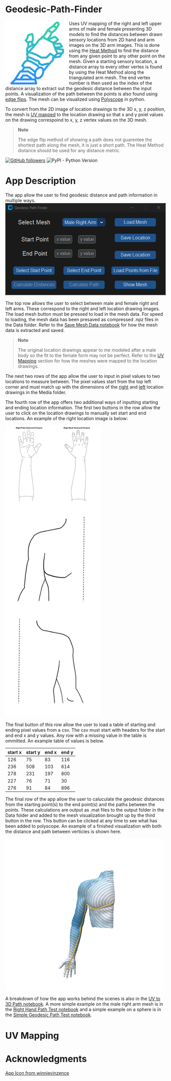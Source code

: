 # Geodesic-Path-Finder
<img align="left" src=https://github.com/Nabizzle/Geodesic-Path-Finder/blob/main/Media/App%20Icons/sheen%20robotic%20hand.png width=200>

Uses UV mapping of the right and left upper arms of male and female presenting 3D models to find the distances between drawn sensory locations from 2D hand and arm
images on the 3D arm images. This is done using the [Heat Method](https://dl.acm.org/doi/abs/10.1145/2516971.2516977) to find the distance from any given point to
any other point on the mesh. Given a starting sensory location, a distance array to every other vertex is found by using the Heat Method along the triangulated arm
mesh. The end vertex number is then used as the index of the distance array to extract out the geodesic distance between the input points. A visualization of the path
between the points is also found using [edge flips](https://dl.acm.org/doi/abs/10.1145/3414685.3417839). The mesh can be visualized using
[Polyscope](https://polyscope.run/py/) in python.

To convert from the 2D image of location drawings to the 3D x, y, z position, the mesh is [UV mapped](#uv-mapping) to the location drawing so that x and y pxiel values
on the drawing correspoind to x, y, z vertex values on the 3D mesh.

> **Note**
>
> The edge flip method of showing a path does not guarentee the shortest path along the mesh, it is just a short path. The Heat Method distance should be used for any
> distance metric.

[![GitHub followers](https://img.shields.io/github/followers/Nabizzle?style=social)](https://github.com/Nabizzle)
![PyPI - Python Version](https://img.shields.io/badge/python-v3.9-blue)

# App Description
The app allow the user to find geodesic distance and path information in multiple ways.
![Geodesic Path Finder App](https://github.com/Nabizzle/Geodesic-Path-Finder/blob/main/Media/App%20Photo.png)

The top row allows the user to select between male and female right and left arms. These correspond to the right and left location drawing images. The load mesh
button must be pressed to load in the mesh data. For speed to loading, the mesh data has been presaved as compressed .npz files in the Data folder. Refer to the
[Save Mesh Data notebook](https://github.com/Nabizzle/Geodesic-Path-Finder/blob/main/Code/Save%20Mesh%20Data.ipynb) for how the mesh data is extracted and saved.
> **Note**
> 
> The original location drawings appear to me modeled after a male body so the fit to the female form may not be perfect. Refer to the [UV Mapping](#uv-mapping)
> section for how the meshes were mapped to the location drawings.

The next two rows of the app allow the user to input in pixel values to two locations to measure between. The pixel values start from the top left corner and must
match up with the dimensions of the [right](https://github.com/Nabizzle/Geodesic-Path-Finder/blob/main/Media/right%20arm.png) and
[left](https://github.com/Nabizzle/Geodesic-Path-Finder/blob/main/Media/left%20arm.png) location drawings in the Media folder.

The fourth row of the app offers two additional ways of inputting starting and ending location information. The first two buttons in the row allow the user to click
on the location drawings to manually set start and end locations. An example of the right location image is below:

<img src=https://github.com/Nabizzle/Geodesic-Path-Finder/blob/main/Media/right%20arm.png width=300>

The final button of this row allow the user to load a table of starting and ending pixel values from a csv. The csv must start with headers for the start and end x
and y values. Any row with a missing value in the table is ommitted. An example table of values is below.

| start x | start y | end x | end y |
| ------- | ------- | ----- | ----- |
|   126   |   75    |  83   |  116  |
|   236   |   508   |  103  |  614  |
|   278   |   231   |  197  |  800  |
|   227   |   76    |  71   |  30   |
|   276   |   91    |  84   |  896  |

The final row of the app allow the user to caluculate the geodesic distances from the starting point(s) to the end point(s) and the paths between the points. These
calculations are output as .mat files to the output folder in the Data folder and added to the mesh visualization brought up by the third button in the row.
This button can be clicked at any time to see what has been added to polyscope. An example of a finished visualization with both the distance and path between
verticies is shown here.

<img src=https://github.com/Nabizzle/Geodesic-Path-Finder/blob/main/Media/Path%20of%20the%20Right%20Arm%20Mesh.png width=500>

A breakdown of how the app works behind the scenes is also in the
[UV to 3D Path notebook](https://github.com/Nabizzle/Geodesic-Path-Finder/blob/main/Code/UV%20to%203D%20Path.ipynb). A more simple example on the male right arm
mesh is in the [Right Hand Path Test notebook](https://github.com/Nabizzle/Geodesic-Path-Finder/blob/main/Code/Right%20Hand%20Path%20Test.ipynb) and a simple example
on a sphere is in the [Simple Geodesic Path Test notebook](https://github.com/Nabizzle/Geodesic-Path-Finder/blob/main/Code/Simple%20Geodesic%20Path%20Test.ipynb).

# UV Mapping

# Acknowledgments
<a href="https://www.flaticon.com/free-icons/technology" title="technology icons">App Icon from winnievinzence</a>

